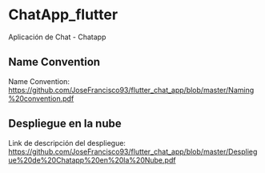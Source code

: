 # ChatApp_flutter

Aplicación de Chat - Chatapp

## Name Convention
Name Convention: https://github.com/JoseFrancisco93/flutter_chat_app/blob/master/Naming%20convention.pdf

## Despliegue en la nube
Link de descripción del despliegue: https://github.com/JoseFrancisco93/flutter_chat_app/blob/master/Despliegue%20de%20Chatapp%20en%20la%20Nube.pdf
